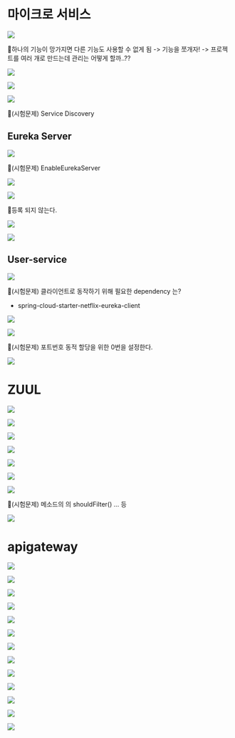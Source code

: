 # 마이크로 서비스
![](../image/Pasted%20image%2020240514113530.png)

📌하나의 기능이 망가지면 다른 기능도 사용할 수 없게 됨 -> 기능을 쪼개자! -> 프로젝트를 여러 개로 만드는데 관리는 어떻게 할까..??

![](../image/Pasted%20image%2020240514113953.png)

![](../image/Pasted%20image%2020240514114158.png)

![](../image/Pasted%20image%2020240514114506.png)

📌(시험문제) Service Discovery


## Eureka Server
![](../image/Pasted%20image%2020240514114908.png)

📌(시험문제) EnableEurekaServer

![](../image/Pasted%20image%2020240514121958.png)

![](../image/Pasted%20image%2020240514123028.png)

📌등록 되지 않는다.

![](../image/Pasted%20image%2020240514123624.png)

![](../image/Pasted%20image%2020240514123635.png)



## User-service
![](../image/Pasted%20image%2020240514123659.png)

📌(시험문제) 클라이언트로 동작하기 위해 필요한 dependency 는?
- spring-cloud-starter-netflix-eureka-client

![](../image/Pasted%20image%2020240514141608.png)

![](../image/Pasted%20image%2020240514142004.png)

📌(시험문제) 포트번호 동적 할당을 위한 0번을 설정한다.

![](../image/Pasted%20image%2020240514142017.png)


# ZUUL
![](../image/Pasted%20image%2020240514141819.png)

![](../image/Pasted%20image%2020240514151917.png)

![](../image/Pasted%20image%2020240514152044.png)

![](../image/Pasted%20image%2020240514152053.png)

![](../image/Pasted%20image%2020240514152101.png)

![](../image/Pasted%20image%2020240514152110.png)

![](../image/Pasted%20image%2020240514152120.png)

📌(시험문제) 메소드의 의 shouldFilter() ... 등

![](../image/Pasted%20image%2020240514152126.png)


# apigateway
![](../image/Pasted%20image%2020240514154800.png)

![](../image/Pasted%20image%2020240514154811.png)

![](../image/Pasted%20image%2020240514154820.png)

![](../image/Pasted%20image%2020240514154833.png)

![](../image/Pasted%20image%2020240514154841.png)

![](../image/Pasted%20image%2020240514154848.png)

![](../image/Pasted%20image%2020240514154856.png)

![](../image/Pasted%20image%2020240514154904.png)

![](../image/Pasted%20image%2020240514154917.png)

![](../image/Pasted%20image%2020240514154925.png)

![](../image/Pasted%20image%2020240514154932.png)

![](../image/Pasted%20image%2020240514154939.png)

![](../image/Pasted%20image%2020240514154945.png)